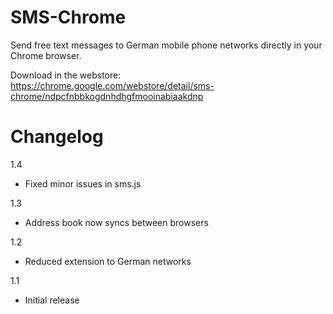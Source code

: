 SMS-Chrome
==========

Send free text messages to German mobile phone networks directly in your Chrome browser.

Download in the webstore: https://chrome.google.com/webstore/detail/sms-chrome/ndpcfnbbkogdnhdhgfmooinabiaakdnp


Changelog
=========

1.4 
 
 - Fixed minor issues in sms.js
 
1.3

 - Address book now syncs between browsers

1.2 

 - Reduced extension to German networks

1.1

 - Initial release
